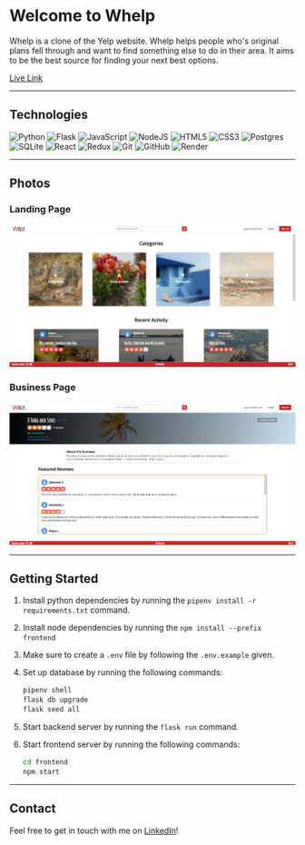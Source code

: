 # Welcome to Whelp

Whelp is a clone of the Yelp website. Whelp helps people who's original plans fell through and want to find something else to do in their area. It aims to be the best source for finding your next best options.

[Live Link](https://whelp.onrender.com/)

---

## Technologies

![Python](https://img.shields.io/badge/python-3670A0?style=for-the-badge&logo=python&logoColor=ffdd54)
![Flask](https://img.shields.io/badge/flask-%23000.svg?style=for-the-badge&logo=flask&logoColor=white)
![JavaScript](https://img.shields.io/badge/javascript-%23323330.svg?style=for-the-badge&logo=javascript&logoColor=%23F7DF1E)
![NodeJS](https://img.shields.io/badge/node.js-6DA55F?style=for-the-badge&logo=node.js&logoColor=white)
![HTML5](https://img.shields.io/badge/html5-%23E34F26.svg?style=for-the-badge&logo=html5&logoColor=white)
![CSS3](https://img.shields.io/badge/css3-%231572B6.svg?style=for-the-badge&logo=css3&logoColor=white)
![Postgres](https://img.shields.io/badge/postgres-%23316192.svg?style=for-the-badge&logo=postgresql&logoColor=white)
![SQLite](https://img.shields.io/badge/sqlite-%2307405e.svg?style=for-the-badge&logo=sqlite&logoColor=white)
![React](https://img.shields.io/badge/react-%2320232a.svg?style=for-the-badge&logo=react&logoColor=%2361DAFB)
![Redux](https://img.shields.io/badge/redux-%23593d88.svg?style=for-the-badge&logo=redux&logoColor=white)
![Git](https://img.shields.io/badge/git-%23F05033.svg?style=for-the-badge&logo=git&logoColor=white)
![GitHub](https://img.shields.io/badge/github-%23121011.svg?style=for-the-badge&logo=github&logoColor=white)
![Render](https://img.shields.io/badge/Render-%46E3B7.svg?style=for-the-badge&logo=render&logoColor=white)

---

## Photos

### Landing Page

![Landing](assets/landing.png)

### Business Page

![Business Page](assets/business.png)

---

## Getting Started

1. Install python dependencies by running the `pipenv install -r requirements.txt` command.

2. Install node dependencies by running the `npm install --prefix frontend`

3. Make sure to create a `.env` file by following the `.env.example` given.

4. Set up database by running the following commands:

   ```sh
   pipenv shell
   flask db upgrade
   flask seed all
   ```

5. Start backend server by running the `flask run` command.

6. Start frontend server by running the following commands:

   ```sh
   cd frontend
   npm start
   ```

---

## Contact

Feel free to get in touch with me on [LinkedIn](https://www.linkedin.com/in/roosevelt-burden-83982026b/)!
